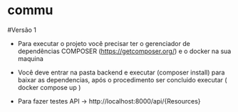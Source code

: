 # commu

#Versão 1

* Para executar o projeto você precisar ter o gerenciador de dependências COMPOSER (https://getcomposer.org/) e o docker na sua maquina
* Você deve entrar na pasta backend e executar (composer install) para baixar as dependencias, após o procedimento ser concluido executar ( docker compose up )

* Para fazer testes API -> http://localhost:8000/api/{Resources}
